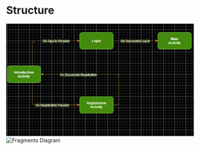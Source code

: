 # Structure

   ![Activities Diagram](https://raw.githubusercontent.com/DarraghMurray/CS4084_Project/master/ActivityDiagram.PNG)
   ![Fragments Diagram](https://raw.githubusercontent.com/DarraghMurray/CS4084_Project/master/FragmentActivity.PNG)
